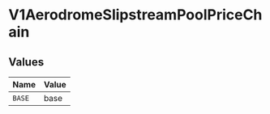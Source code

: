 # V1AerodromeSlipstreamPoolPriceChain


## Values

| Name   | Value  |
| ------ | ------ |
| `BASE` | base   |